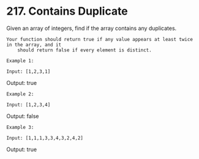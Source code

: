 # 217. Contains Duplicate

Given an array of integers, find if the array contains any duplicates.

    Your function should return true if any value appears at least twice in the array, and it
        should return false if every element is distinct.

    Example 1:

    Input: [1,2,3,1]
Output: true

    Example 2:

    Input: [1,2,3,4]
Output: false

    Example 3:

    Input: [1,1,1,3,3,4,3,2,4,2]
Output: true